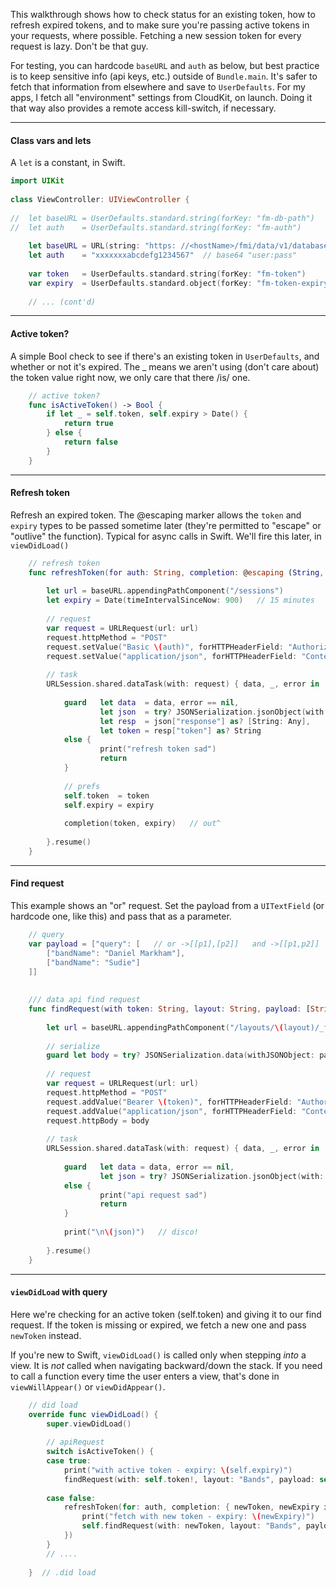This walkthrough shows how to check status for an existing token, how to refresh expired tokens, and to make sure you're passing active tokens in your requests, where possible. Fetching a new session token for every request is lazy. Don't be that guy. 

For testing, you can hardcode `baseURL` and `auth` as below, but best practice is to keep sensitive info (api keys, etc.) outside of `Bundle.main`. It's safer to fetch that information from elsewhere and save to `UserDefaults`. For my apps, I fetch all "environment" settings from CloudKit, on launch. Doing it that way also provides a remote access kill-switch, if necessary.
 
 - - -
 
#### Class vars and lets
A `let` is a constant, in Swift.
 
```swift
import UIKit
 
class ViewController: UIViewController {
 
//  let baseURL = UserDefaults.standard.string(forKey: "fm-db-path")   // better
//  let auth    = UserDefaults.standard.string(forKey: "fm-auth")      // better
 
    let baseURL = URL(string: "https: //<hostName>/fmi/data/v1/databases/<databaseName>")!
    let auth    = "xxxxxxxabcdefg1234567"  // base64 "user:pass"
 
    var token   = UserDefaults.standard.string(forKey: "fm-token")
    var expiry  = UserDefaults.standard.object(forKey: "fm-token-expiry") as? Date ?? Date(timeIntervalSince1970: 0)
 
    // ... (cont'd)
```
 
 - - -
 
#### Active token?
A simple Bool check to see if there's an existing token in `UserDefaults`, and whether or not it's expired. The _ means we aren't using (don't care about) the token value right now, we only care that there /is/ one.

```swift
    // active token?
    func isActiveToken() -> Bool {
        if let _ = self.token, self.expiry > Date() {
            return true
        } else {
            return false
        }
    }
```
 
 - - -

#### Refresh token
Refresh an expired token. The @escaping marker allows the `token` and `expiry` types to be passed sometime later (they're permitted to "escape" or "outlive" the function). Typical for async calls in Swift. We'll fire this later, in `viewDidLoad()`

```swift
    // refresh token
    func refreshToken(for auth: String, completion: @escaping (String, Date) -> Void) {
       
        let url = baseURL.appendingPathComponent("/sessions")
        let expiry = Date(timeIntervalSinceNow: 900)   // 15 minutes
       
        // request
        var request = URLRequest(url: url)
        request.httpMethod = "POST"
        request.setValue("Basic \(auth)", forHTTPHeaderField: "Authorization")
        request.setValue("application/json", forHTTPHeaderField: "Content-Type")
       
        // task
        URLSession.shared.dataTask(with: request) { data, _, error in
           
            guard   let data  = data, error == nil,
                    let json  = try? JSONSerialization.jsonObject(with: data) as! [String: Any],
                    let resp  = json["response"] as? [String: Any],
                    let token = resp["token"] as? String
            else {
                    print("refresh token sad")
                    return
            }
           
            // prefs
            self.token  = token
            self.expiry = expiry
           
            completion(token, expiry)   // out^
           
        }.resume()
    }
```
 
 - - -
 
#### Find request
This example shows an "or" request. Set the payload from a `UITextField` (or hardcode one, like this) and pass that as a parameter.

```swift
    // query
    var payload = ["query": [   // or ->[[p1],[p2]]   and ->[[p1,p2]]
        ["bandName": "Daniel Markham"],
        ["bandName": "Sudie"]
    ]]
 
 
    /// data api find request
    func findRequest(with token: String, layout: String, payload: [String: Any]) {
       
        let url = baseURL.appendingPathComponent("/layouts/\(layout)/_find")
 
        // serialize             
        guard let body = try? JSONSerialization.data(withJSONObject: payload) else { return }
       
        // request
        var request = URLRequest(url: url)
        request.httpMethod = "POST"
        request.addValue("Bearer \(token)", forHTTPHeaderField: "Authorization")
        request.addValue("application/json", forHTTPHeaderField: "Content-Type")
        request.httpBody = body
       
        // task
        URLSession.shared.dataTask(with: request) { data, _, error in
           
            guard   let data = data, error == nil,
                    let json = try? JSONSerialization.jsonObject(with: data) as! [String: Any]
            else {
                    print("api request sad")
                    return
            }
           
            print("\n\(json)")   // disco!
           
        }.resume()
    }
```
 
 - - -
 
#### `viewDidLoad` with query
Here we're checking for an active token (self.token) and giving it to our find request. If the token is missing or expired, we fetch a new one and pass `newToken` instead.
 
If you're new to Swift, `viewDidLoad()` is called only when stepping *into* a view. It is *not* called when navigating backward/down the stack. If you need to call a function every time the user enters a view, that's done in `viewWillAppear()` or `viewDidAppear()`.

```swift
    // did load
    override func viewDidLoad() {
        super.viewDidLoad()
   
        // apiRequest
        switch isActiveToken() {   
        case true:
            print("with active token - expiry: \(self.expiry)")
            findRequest(with: self.token!, layout: "Bands", payload: self.payload)
 
        case false:
            refreshToken(for: auth, completion: { newToken, newExpiry in    // async
                print("fetch with new token - expiry: \(newExpiry)")
                self.findRequest(with: newToken, layout: "Bands", payload: self.payload)
            })
        }
        // ....
 
    }  // .did load
```
 
